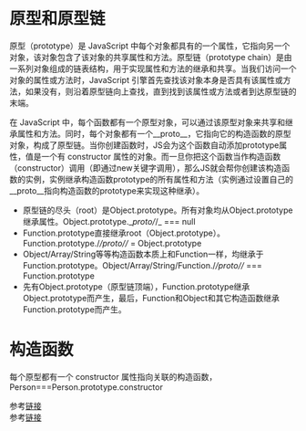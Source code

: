 # 原型和原型链
原型（prototype）是 JavaScript 中每个对象都具有的一个属性，它指向另一个对象，该对象包含了该对象的共享属性和方法。原型链（prototype chain）是由一系列对象组成的链表结构，用于实现属性和方法的继承和共享。当我们访问一个对象的属性或方法时，JavaScript 引擎首先查找该对象本身是否具有该属性或方法，如果没有，则沿着原型链向上查找，直到找到该属性或方法或者到达原型链的末端。  

在 JavaScript 中，每个函数都有一个原型对象，可以通过该原型对象来共享和继承属性和方法。同时，每个对象都有一个__proto__，它指向它的构造函数的原型对象，构成了原型链。当你创建函数时，JS会为这个函数自动添加prototype属性，值是一个有 constructor 属性的对象。而一旦你把这个函数当作构造函数（constructor）调用（即通过new关键字调用），那么JS就会帮你创建该构造函数的实例，实例继承构造函数prototype的所有属性和方法（实例通过设置自己的__proto__指向构造函数的prototype来实现这种继承）。  
* 原型链的尽头（root）是Object.prototype。所有对象均从Object.prototype继承属性。Object.prototype.\__proto/_/_ === null
* Function.prototype直接继承root（Object.prototype）。Function.prototype./_/_proto/_/_ = Object.prototype
* Object/Array/String等等构造函数本质上和Function一样，均继承于Function.prototype。Object/Array/String/Function./_/_proto/_/_ === Function.prototype
* 先有Object.prototype（原型链顶端），Function.prototype继承Object.prototype而产生，最后，Function和Object和其它构造函数继承Function.prototype而产生。

# 构造函数
每个原型都有一个 constructor 属性指向关联的构造函数，Person===Person.prototype.constructor  

参考[链接](https://github.com/mqyqingfeng/blog/issues/2)  
参考[链接](https://github.com/creeperyang/blog/issues/9)
